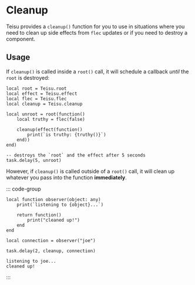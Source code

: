 # Cleanup

Teisu provides a `cleanup()` function for you to use in situations where you need to clean up side effects from `flec` updates or if you need to destroy a component.

## Usage

If `cleanup()` is called inside a `root()` call, it will schedule a callback *until* the `root` is destroyed:

```luau {4,9-11}
local root = Teisu.root
local effect = Teisu.effect
local flec = Teisu.flec
local cleanup = Teisu.cleanup

local unroot = root(function()
    local truthy = flec(false)
    
    cleanup(effect(function()
        print(`is truthy: {truthy()}`)
    end))
end)

-- destroys the `root` and the effect after 5 seconds
task.delay(5, unroot)
```

However, if `cleanup()` is called outside of a `root()` call, it will clean up whatever you pass into the function **immediately**.

::: code-group

```luau [Luau code]
local function observer(object: any)
    print(`listening to {object}...`)

    return function()
        print("cleaned up!")
    end
end

local connection = observer("joe")

task.delay(2, cleanup, connection)
```

```luau [Output]
listening to joe...
cleaned up!
```

:::

